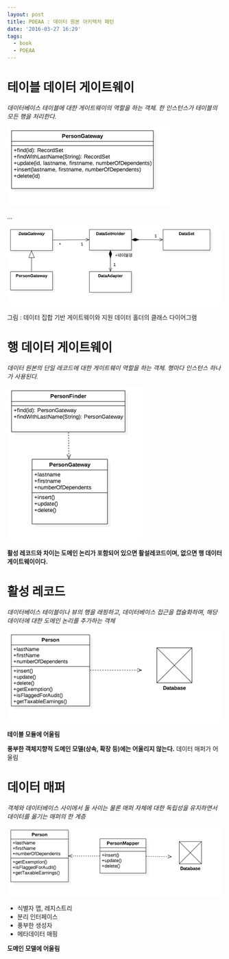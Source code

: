```yaml
---
layout: post
title: POEAA : 데이터 원본 아키텍처 패턴
date: '2016-03-27 16:29'
tags:
  - book
  - POEAA
---
```


# 테이블 데이터 게이트웨이

_데이터베이스 테이블에 대한 게이트웨이의 역할을 하는 객체. 한 인스턴스가 테이블의 모든 행을 처리한다._

![테이블 데이터 게이트웨이](/attach/2016/POEAA/ClassDiagram-TableGateway.png)

...

![테이블 데이터 게이트웨이](/attach/2016/POEAA/ClassDiagram-DataSet.png)

그림 : 데이터 집합 기반 게이트웨이와 지원 데이터 홀더의 클래스 다이어그램

# 행 데이터 게이트웨이

_데이터 원본의 단일 레코드에 대한 게이트웨이 역할을 하는 객체. 행마다 인스턴스 하나가 사용된다._

![행 데이터 게이트웨이](/attach/2016/POEAA/ClassDiagram-RowDataGateway.png)

**활성 레코드와 차이는 도메인 논리가 포함되어 있으면 활설레코드이며, 없으면 행 데이터 게이트웨이이다.**

# 활성 레코드

_데이터베이스 테이블이나 뷰의 행을 래핑하고, 데이터베이스 접근을 캡슐화하며, 해당 데이터에 대한 도메인 논리를
추가하는 객체_

![합성 레코드](/attach/2016/POEAA/ClassDiagram-ActiveRecord.png)

**테이블 모듈에 어울림**

**풍부한 객체지향적 도메인 모델(상속, 확장 등)에는 어울리지 않는다.**
데이터 매퍼가 어울림


# 데이터 매퍼

_객체와 데이터베이스 사이에서 둘 사이는 물론 매퍼 자체에 대한 독립성을 유지하면서 데이터를 옮기는 매퍼의 한 계층_

![데이터 매퍼](/attach/2016/POEAA/ClassDiagram-DataMapper.png)

- 식별자 맵, 레지스트리
- 분리 인터페이스
- 풍부한 생성자
- 메타데이터 매핑

**도메인 모델에 어울림**
